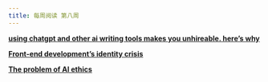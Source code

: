 ```yaml
---
title: 每周阅读 第八周
---
```


**[using chatgpt and other ai writing tools makes you unhireable. here’s why](https://docseuss.medium.com/using-chatgpt-and-other-ai-writing-tools-makes-you-unhireable-heres-why-d66d33e0ddb9)**

**[Front-end development’s identity crisis](https://www.ellyloel.com/blog/front-end-development-s-identity-crisis/)**

**[The problem of AI ethics](https://www.ben-evans.com/benedictevans/2024/3/23/the-problem-of-ai-ethics-and-laws-about-ai)**
